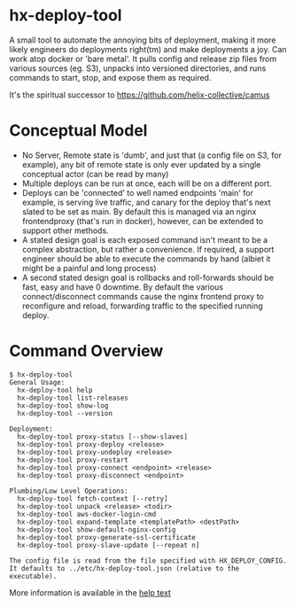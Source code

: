 # hx-deploy-tool

A small tool to automate the annoying bits of deployment, making it more likely engineers do deployments right(tm)
and make deployments a joy. Can work atop docker or 'bare metal'. It pulls config and release zip files from
various sources (eg. S3), unpacks into versioned directories, and runs commands to start, stop, and expose
them as required.

It's the spiritual successor to https://github.com/helix-collective/camus

# Conceptual Model

  - No Server, Remote state is 'dumb', and just that (a config file on S3, for example), any bit of remote state
    is only ever updated by a single conceptual actor (can be read by many)
  - Multiple deploys can be run at once, each will be on a different port.
  - Deploys can be 'connected' to well named endpoints 'main' for example, is serving live traffic, and canary for the   deploy that's next slated to be set as main. By default this is managed via an nginx frontendproxy (that's run in docker), however, can be extended to support other methods.
  - A stated design goal is each exposed command isn't meant to be a complex abstraction, but rather a convenience. If required, a support engineer should be able to execute the commands by hand (albiet it might be a painful and long process)
  - A second stated design goal is rollbacks and roll-forwards should be fast, easy and have 0 downtime. By default the various connect/disconnect commands cause the nginx frontend proxy to reconfigure and reload, forwarding traffic to the specified running deploy.

# Command Overview

```
$ hx-deploy-tool
General Usage:
  hx-deploy-tool help
  hx-deploy-tool list-releases
  hx-deploy-tool show-log
  hx-deploy-tool --version

Deployment:
  hx-deploy-tool proxy-status [--show-slaves]
  hx-deploy-tool proxy-deploy <release>
  hx-deploy-tool proxy-undeploy <release>
  hx-deploy-tool proxy-restart
  hx-deploy-tool proxy-connect <endpoint> <release>
  hx-deploy-tool proxy-disconnect <endpoint>

Plumbing/Low Level Operations:
  hx-deploy-tool fetch-context [--retry]
  hx-deploy-tool unpack <release> <todir>
  hx-deploy-tool aws-docker-login-cmd
  hx-deploy-tool expand-template <templatePath> <destPath>
  hx-deploy-tool show-default-nginx-config
  hx-deploy-tool proxy-generate-ssl-certificate
  hx-deploy-tool proxy-slave-update [--repeat n]

The config file is read from the file specified with HX_DEPLOY_CONFIG.
It defaults to ../etc/hx-deploy-tool.json (relative to the executable).
```

More information is available in the [help text](doc/help.md)
